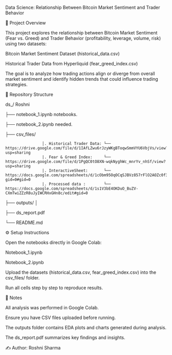 Data Science: Relationship Between Bitcoin Market Sentiment and Trader Behavior 

 

📌 Project Overview 

This project explores the relationship between Bitcoin Market Sentiment (Fear vs. Greed) and Trader Behavior (profitability, leverage, volume, risk) using two datasets: 

Bitcoin Market Sentiment Dataset (historical_data.csv) 

Historical Trader Data from Hyperliquid (fear_greed_index.csv) 

The goal is to analyze how trading actions align or diverge from overall market sentiment and identify hidden trends that could influence trading strategies. 

 

📂 Repository Structure 

ds_/ Roshni 

├── notebook_1.ipynb notebooks. 

├── notebook_2.ipynb needed.  

├── csv_files/  

                    │. Historical Trader Data: └── https://drive.google.com/file/d/1IAfLZwu6rJzyWKgBToqwSmmVYU6VbjVs/view?usp=sharing 
                    |. Fear & Greed Index:     └── https://drive.google.com/file/d/1PgQC0tO8XN-wqkNyghWc_mnrYv_nhSf/view?usp=sharing 
                    |. InteractiveSheet:       └── https://docs.google.com/spreadsheets/d/1cObm95OqOCqSJBVz857rFlO2AOZc0f3Lz0NtcsuE4S0/edit?gid=0#gid=0
                    |. Processed data :        └── https://docs.google.com/spreadsheets/d/1s1V3bE4OKDuO_BuZV-CXmTwiZZzR8uJyIWCRHxGHn8c/edit#gid=0

├── outputs/ │  

├── ds_report.pdf  

└── README.md  

 

 ⚙️ Setup Instructions 

Open the notebooks directly in Google Colab: 

Notebook_1.ipynb 

Notebook_2.ipynb 

Upload the datasets (historical_data.csv, fear_greed_index.csv) into the csv_files/ folder. 

Run all cells step by step to reproduce results. 

 

📝 Notes 

All analysis was performed in Google Colab.  

Ensure you have CSV files uploaded before running.  

The outputs folder contains EDA plots and charts generated during analysis.  

The ds_report.pdf summarizes key findings and insights. 

 

✍️ Author: Roshni Sharma 
